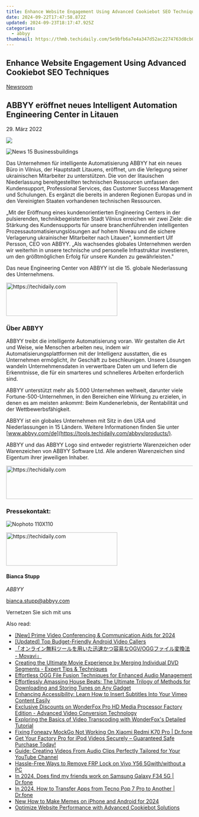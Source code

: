 ```yaml
---
title: Enhance Website Engagement Using Advanced Cookiebot SEO Techniques
date: 2024-09-22T17:47:58.872Z
updated: 2024-09-23T18:17:47.925Z
categories:
  - abbyy
thumbnail: https://thmb.techidaily.com/5e9bfb6a7e4a347d52ac2274763d8cb00a024229f1f3b2af38f5058bc81f8e98.jpg
---
```


## Enhance Website Engagement Using Advanced Cookiebot SEO Techniques

[Newsroom](https://tools.techidaily.com/abbyy/products/)

## ABBYY eröffnet neues Intelligent Automation Engineering Center in Litauen

29\. März 2022

![](https://content.abbyy.com/-/media/project/abbyy/abbyy/branchtemplates/shutterstock_1272462163_1296-x-729.jpg?h=729&iar=0&w=1296)

![News 15 Businessbuildings](https://static4.abbyy.com/abbyycommedia/33670/news-15-businessbuildings.jpg) 

Das Unternehmen für intelligente Automatisierung ABBYY hat ein neues Büro in Vilnius, der Hauptstadt Litauens, eröffnet, um die Verlegung seiner ukrainischen Mitarbeiter zu unterstützen. Die von der litauischen Niederlassung bereitgestellten technischen Ressourcen umfassen den Kundensupport, Professional Services, das Customer Success Management und Schulungen. Es ergänzt die bereits in anderen Regionen Europas und in den Vereinigten Staaten vorhandenen technischen Ressourcen.

„Mit der Eröffnung eines kundenorientierten Engineering Centers in der pulsierenden, technikbegeisterten Stadt Vilnius erreichen wir zwei Ziele: die Stärkung des Kundensupports für unsere branchenführenden intelligenten Prozessautomatisierungslösungen auf hohem Niveau und die sichere Verlagerung ukrainischer Mitarbeiter nach Litauen", kommentiert Ulf Persson, CEO von ABBYY. „Als wachsendes globales Unternehmen werden wir weiterhin in unsere technische und personelle Infrastruktur investieren, um den größtmöglichen Erfolg für unsere Kunden zu gewährleisten."

Das neue Engineering Center von ABBYY ist die 15\. globale Niederlassung des Unternehmens.

<!-- affiliate ads begin -->
<a href="https://laganoo.pxf.io/c/5597632/1484910/16446" target="_top" id="1484910">
  <img src="//a.impactradius-go.com/display-ad/16446-1484910" border="0" alt="https://techidaily.com" width="300" height="90"/>
</a>
<img height="0" width="0" src="https://laganoo.pxf.io/i/5597632/1484910/16446" style="position:absolute;visibility:hidden;" border="0" />
<!-- affiliate ads end -->

### Über ABBYY

ABBYY treibt die intelligente Automatisierung voran. Wir gestalten die Art und Weise, wie Menschen arbeiten neu, indem wir Automatisierungsplattformen mit der Intelligenz ausstatten, die es Unternehmen ermöglicht, ihr Geschäft zu beschleunigen. Unsere Lösungen wandeln Unternehmensdaten in verwertbare Daten um und liefern die Erkenntnisse, die für ein smarteres und schnelleres Arbeiten erforderlich sind.

ABBYY unterstützt mehr als 5.000 Unternehmen weltweit, darunter viele Fortune-500-Unternehmen, in den Bereichen eine Wirkung zu erzielen, in denen es am meisten ankommt: Beim Kundenerlebnis, der Rentabilität und der Wettbewerbsfähigkeit.

ABBYY ist ein globales Unternehmen mit Sitz in den USA und Niederlassungen in 15 Ländern. Weitere Informationen finden Sie unter [www.abbyy.com/de](https://tools.techidaily.com/abbyy/products/).

ABBYY und das ABBYY Logo sind entweder registrierte Warenzeichen oder Warenzeichen von ABBYY Software Ltd. Alle anderen Warenzeichen sind Eigentum ihrer jeweiligen Inhaber.

<!-- affiliate ads begin -->
<a href="https://appsumo.8odi.net/c/5597632/2130874/7443" target="_top" id="2130874">
  <img src="//a.impactradius-go.com/display-ad/7443-2130874" border="0" alt="https://techidaily.com" width="728" height="90"/>
</a>
<img height="0" width="0" src="https://appsumo.8odi.net/i/5597632/2130874/7443" style="position:absolute;visibility:hidden;" border="0" />
<!-- affiliate ads end -->

### Pressekontakt:

![Nophoto 110X110](https://static4.abbyy.com/abbyycommedia/34370/nophoto-110x110.png)

<!-- affiliate ads begin -->
<a href="https://aligracehair.sjv.io/c/5597632/2080342/19272" target="_top" id="2080342">
  <img src="//a.impactradius-go.com/display-ad/19272-2080342" border="0" alt="https://techidaily.com" width="300" height="90"/>
</a>
<img height="0" width="0" src="https://aligracehair.sjv.io/i/5597632/2080342/19272" style="position:absolute;visibility:hidden;" border="0" />
<!-- affiliate ads end -->

#### Bianca Stupp

_ABBYY_

[bianca.stupp@abbyy.com](https://tools.techidaily.com/abbyy/products/) 

Vernetzen Sie sich mit uns

<ins class="adsbygoogle"
     style="display:block"
     data-ad-format="autorelaxed"
     data-ad-client="ca-pub-7571918770474297"
     data-ad-slot="1223367746"></ins>

<ins class="adsbygoogle"
     style="display:block"
     data-ad-client="ca-pub-7571918770474297"
     data-ad-slot="8358498916"
     data-ad-format="auto"
     data-full-width-responsive="true"></ins>

<span class="atpl-alsoreadstyle">Also read:</span>
<div><ul>
<li><a href="https://remote-screen-capture.techidaily.com/new-prime-video-conferencing-and-communication-aids-for-2024/"><u>[New] Prime Video Conferencing & Communication Aids for 2024</u></a></li>
<li><a href="https://screen-sharing-recording.techidaily.com/updated-top-budget-friendly-android-video-callers/"><u>[Updated] Top Budget-Friendly Android Video Callers</u></a></li>
<li><a href="https://blog-min.techidaily.com/ogvogg-movavi/"><u>「オンライン無料ツールを用いた迅速かつ容易なOGV/OGGファイル変換法 - Movavi」</u></a></li>
<li><a href="https://discover-advanced.techidaily.com/creating-the-ultimate-movie-experience-by-merging-individual-dvd-segments-expert-tips-and-techniques/"><u>Creating the Ultimate Movie Experience by Merging Individual DVD Segments - Expert Tips & Techniques</u></a></li>
<li><a href="https://discover-advanced.techidaily.com/effortless-ogg-file-fusion-techniques-for-enhanced-audio-management/"><u>Effortless OGG File Fusion Techniques for Enhanced Audio Management</u></a></li>
<li><a href="https://discover-advanced.techidaily.com/effortlessly-amassing-house-beats-the-ultimate-trilogy-of-methods-for-downloading-and-storing-tunes-on-any-gadget/"><u>Effortlessly Amassing House Beats: The Ultimate Trilogy of Methods for Downloading and Storing Tunes on Any Gadget</u></a></li>
<li><a href="https://discover-advanced.techidaily.com/enhancing-accessibility-learn-how-to-insert-subtitles-into-your-vimeo-content-easily/"><u>Enhancing Accessibility: Learn How to Insert Subtitles Into Your Vimeo Content Easily</u></a></li>
<li><a href="https://discover-advanced.techidaily.com/exclusive-discounts-on-wonderfox-pro-hd-media-processor-factory-edition-advanced-video-conversion-technology/"><u>Exclusive Discounts on WonderFox Pro HD Media Processor Factory Edition - Advanced Video Conversion Technology</u></a></li>
<li><a href="https://discover-advanced.techidaily.com/exploring-the-basics-of-video-transcoding-with-wonderfoxs-detailed-tutorial/"><u>Exploring the Basics of Video Transcoding with WonderFox's Detailed Tutorial</u></a></li>
<li><a href="https://fake-location.techidaily.com/fixing-foneazy-mockgo-not-working-on-xiaomi-redmi-k70-pro-drfone-by-drfone-virtual-android/"><u>Fixing Foneazy MockGo Not Working On Xiaomi Redmi K70 Pro | Dr.fone</u></a></li>
<li><a href="https://discover-advanced.techidaily.com/get-your-factory-pro-for-ipod-videos-securely-guaranteed-safe-purchase-today/"><u>Get Your Factory Pro for iPod Videos Securely – Guaranteed Safe Purchase Today!</u></a></li>
<li><a href="https://discover-advanced.techidaily.com/guide-creating-videos-from-audio-clips-perfectly-tailored-for-your-youtube-channel/"><u>Guide: Creating Videos From Audio Clips Perfectly Tailored for Your YouTube Channel</u></a></li>
<li><a href="https://bypass-frp.techidaily.com/hassle-free-ways-to-remove-frp-lock-on-vivo-y56-5gwithwithout-a-pc-by-drfone-android/"><u>Hassle-Free Ways to Remove FRP Lock on Vivo Y56 5Gwith/without a PC</u></a></li>
<li><a href="https://location-social.techidaily.com/in-2024-does-find-my-friends-work-on-samsung-galaxy-f34-5g-drfone-by-drfone-virtual-android/"><u>In 2024, Does find my friends work on Samsung Galaxy F34 5G | Dr.fone</u></a></li>
<li><a href="https://android-transfer.techidaily.com/in-2024-how-to-transfer-apps-from-tecno-pop-7-pro-to-another-drfone-by-drfone-transfer-from-android-transfer-from-android/"><u>In 2024, How to Transfer Apps from Tecno Pop 7 Pro to Another | Dr.fone</u></a></li>
<li><a href="https://meme-emoji.techidaily.com/new-how-to-make-memes-on-iphone-and-android-for-2024/"><u>New How to Make Memes on iPhone and Android for 2024</u></a></li>
<li><a href="https://some-techniques.techidaily.com/optimize-website-performance-with-advanced-cookiebot-solutions/"><u>Optimize Website Performance with Advanced Cookiebot Solutions</u></a></li>
</ul></div>

